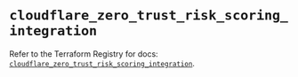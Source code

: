 # `cloudflare_zero_trust_risk_scoring_integration`

Refer to the Terraform Registry for docs: [`cloudflare_zero_trust_risk_scoring_integration`](https://registry.terraform.io/providers/cloudflare/cloudflare/5.6.0/docs/resources/zero_trust_risk_scoring_integration).
